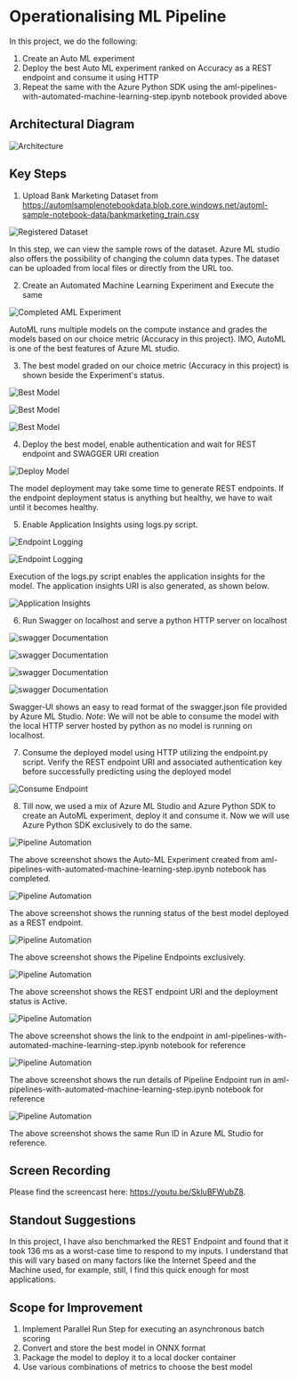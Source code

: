 # Operationalising ML Pipeline

In this project, we do the following:
1. Create an Auto ML experiment
2. Deploy the best Auto ML experiment ranked on Accuracy as a REST endpoint and consume it using HTTP
3. Repeat the same with the Azure Python SDK using the aml-pipelines-with-automated-machine-learning-step.ipynb notebook provided above

## Architectural Diagram
![Architecture](https://github.com/tmmsagheer/nd00333_AZMLND_C2/blob/master/starter_files/Images/Architecture.png)


## Key Steps
1. Upload Bank Marketing Dataset from https://automlsamplenotebookdata.blob.core.windows.net/automl-sample-notebook-data/bankmarketing_train.csv

![Registered Dataset](https://github.com/tmmsagheer/nd00333_AZMLND_C2/blob/master/starter_files/Images/Registered_Datasets.png)

In this step, we can view the sample rows of the dataset. Azure ML studio also offers the possibility of changing the column data types. The dataset can be uploaded from local files or directly from the URL too.

2. Create an Automated Machine Learning Experiment and Execute the same

![Completed AML Experiment](https://github.com/tmmsagheer/nd00333_AZMLND_C2/blob/master/starter_files/Images/Completed_AML.png)

AutoML runs multiple models on the compute instance and grades the models based on our choice metric (Accuracy in this project). IMO, AutoML is one of the best features of Azure ML studio.

3. The best model graded on our choice metric (Accuracy in this project) is shown beside the Experiment's status.

![Best Model](https://github.com/tmmsagheer/nd00333_AZMLND_C2/blob/master/starter_files/Images/Completed_AML2.png)

![Best Model](https://github.com/tmmsagheer/nd00333_AZMLND_C2/blob/master/starter_files/Images/BestRunModel2.png)

![Best Model](https://github.com/tmmsagheer/nd00333_AZMLND_C2/blob/master/starter_files/Images/BestRunModel.png)

4. Deploy the best model, enable authentication and wait for REST endpoint and SWAGGER URI creation

![Deploy Model](https://github.com/tmmsagheer/nd00333_AZMLND_C2/blob/master/starter_files/Images/DeployModel.png)

The model deployment may take some time to generate REST endpoints. If the endpoint deployment status is anything but healthy, we have to wait until it becomes healthy.

5. Enable Application Insights using logs.py script.

![Endpoint Logging](https://github.com/tmmsagheer/nd00333_AZMLND_C2/blob/master/starter_files/Images/logs1.png)

![Endpoint Logging](https://github.com/tmmsagheer/nd00333_AZMLND_C2/blob/master/starter_files/Images/logs2.png)

Execution of the logs.py script enables the application insights for the model. The application insights URI is also generated, as shown below.

![Application Insights](https://github.com/tmmsagheer/nd00333_AZMLND_C2/blob/master/starter_files/Images/appInsights.png)

6. Run Swagger on localhost and serve a python HTTP server on localhost

![swagger Documentation](https://github.com/tmmsagheer/nd00333_AZMLND_C2/blob/master/starter_files/Images/swagger1.png)

![swagger Documentation](https://github.com/tmmsagheer/nd00333_AZMLND_C2/blob/master/starter_files/Images/swagger2.png)

![swagger Documentation](https://github.com/tmmsagheer/nd00333_AZMLND_C2/blob/master/starter_files/Images/modelResponses.png)

![swagger Documentation](https://github.com/tmmsagheer/nd00333_AZMLND_C2/blob/master/starter_files/Images/modelResponses2.png)

Swagger-UI shows an easy to read format of the swagger.json file provided by Azure ML Studio. 
*Note*: We will not be able to consume the model with the local HTTP server hosted by python as no model is running on localhost. 

7. Consume the deployed model using HTTP utilizing the endpoint.py script. Verify the REST endpoint URI and associated authentication key before successfully predicting using the deployed model

![Consume Endpoint](https://github.com/tmmsagheer/nd00333_AZMLND_C2/blob/master/starter_files/Images/endpoint.png)

8. Till now, we used a mix of Azure ML Studio and Azure Python SDK to create an AutoML experiment, deploy it and consume it. Now we will use Azure Python SDK exclusively to do the same.

![Pipeline Automation](https://github.com/tmmsagheer/nd00333_AZMLND_C2/blob/master/starter_files/Images/pipeline_2_1.png)

The above screenshot shows the Auto-ML Experiment created from aml-pipelines-with-automated-machine-learning-step.ipynb notebook has completed.

![Pipeline Automation](https://github.com/tmmsagheer/nd00333_AZMLND_C2/blob/master/starter_files/Images/pipeline_2_2.png)

The above screenshot shows the running status of the best model deployed as a REST endpoint.

![Pipeline Automation](https://github.com/tmmsagheer/nd00333_AZMLND_C2/blob/master/starter_files/Images/pipeline_2_3.png)

The above screenshot shows the Pipeline Endpoints exclusively.

![Pipeline Automation](https://github.com/tmmsagheer/nd00333_AZMLND_C2/blob/master/starter_files/Images/pipeline_2_4_zoomedIn1.png)

The above screenshot shows the REST endpoint URI and the deployment status is Active.

![Pipeline Automation](https://github.com/tmmsagheer/nd00333_AZMLND_C2/blob/master/starter_files/Images/pipeline_2_5.png)

The above screenshot shows the link to the endpoint in aml-pipelines-with-automated-machine-learning-step.ipynb notebook for reference

![Pipeline Automation](https://github.com/tmmsagheer/nd00333_AZMLND_C2/blob/master/starter_files/Images/pipeline_2_6.png)

The above screenshot shows the run details of Pipeline Endpoint run in aml-pipelines-with-automated-machine-learning-step.ipynb notebook for reference

![Pipeline Automation](https://github.com/tmmsagheer/nd00333_AZMLND_C2/blob/master/starter_files/Images/pipeline_2_7.png)

The above screenshot shows the same Run ID in Azure ML Studio for reference.

## Screen Recording
Please find the screencast here: https://youtu.be/SkluBFWubZ8.

## Standout Suggestions
In this project, I have also benchmarked the REST Endpoint and found that it took 136 ms as a worst-case time to respond to my inputs. I understand that this will vary based on many factors like the Internet Speed and the Machine used, for example, still, I find this quick enough for most applications.

## Scope for Improvement
1. Implement Parallel Run Step for executing an asynchronous batch scoring
2. Convert and store the best model in ONNX format
3. Package the model to deploy it to a local docker container
4. Use various combinations of metrics to choose the best model
